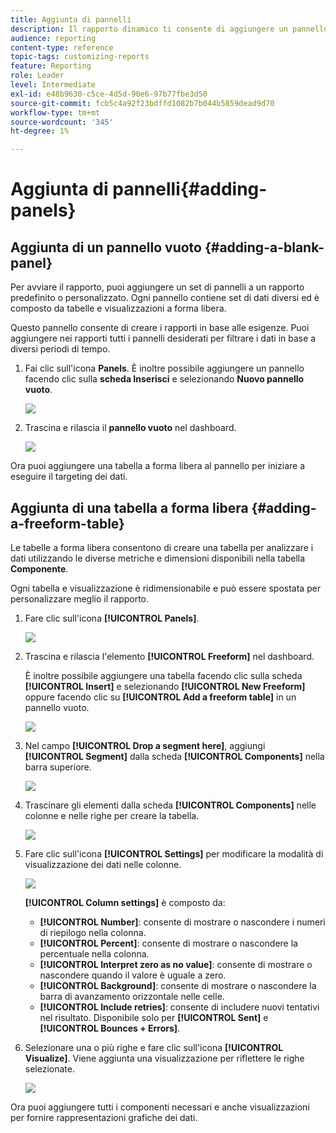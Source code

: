 ```yaml
---
title: Aggiunta di pannelli
description: Il rapporto dinamico ti consente di aggiungere un pannello per filtrare meglio i dati in base al periodo di tempo scelto.
audience: reporting
content-type: reference
topic-tags: customizing-reports
feature: Reporting
role: Leader
level: Intermediate
exl-id: e48b9630-c5ce-4d5d-90e6-97b77fbe3d50
source-git-commit: fcb5c4a92f23bdffd1082b7b044b5859dead9d70
workflow-type: tm+mt
source-wordcount: '345'
ht-degree: 1%

---
```


# Aggiunta di pannelli{#adding-panels}

## Aggiunta di un pannello vuoto {#adding-a-blank-panel}

Per avviare il rapporto, puoi aggiungere un set di pannelli a un rapporto predefinito o personalizzato. Ogni pannello contiene set di dati diversi ed è composto da tabelle e visualizzazioni a forma libera.

Questo pannello consente di creare i rapporti in base alle esigenze. Puoi aggiungere nei rapporti tutti i pannelli desiderati per filtrare i dati in base a diversi periodi di tempo.

1. Fai clic sull&#39;icona **Panels**. È inoltre possibile aggiungere un pannello facendo clic sulla **scheda Inserisci** e selezionando **Nuovo pannello vuoto**.

   ![](assets/dynamic_report_panel_1.png)

1. Trascina e rilascia il **pannello vuoto** nel dashboard.

   ![](assets/dynamic_report_panel.png)

Ora puoi aggiungere una tabella a forma libera al pannello per iniziare a eseguire il targeting dei dati.

## Aggiunta di una tabella a forma libera {#adding-a-freeform-table}

Le tabelle a forma libera consentono di creare una tabella per analizzare i dati utilizzando le diverse metriche e dimensioni disponibili nella tabella **Componente**.

Ogni tabella e visualizzazione è ridimensionabile e può essere spostata per personalizzare meglio il rapporto.

1. Fare clic sull&#39;icona **[!UICONTROL Panels]**.

   ![](assets/dynamic_report_panel_1.png)

1. Trascina e rilascia l&#39;elemento **[!UICONTROL Freeform]** nel dashboard.

   È inoltre possibile aggiungere una tabella facendo clic sulla scheda **[!UICONTROL Insert]** e selezionando **[!UICONTROL New Freeform]** oppure facendo clic su **[!UICONTROL Add a freeform table]** in un pannello vuoto.

   ![](assets/dynamic_report_panel_2.png)

1. Nel campo **[!UICONTROL Drop a segment here]**, aggiungi **[!UICONTROL Segment]** dalla scheda **[!UICONTROL Components]** nella barra superiore.

   ![](assets/dynamic_report_panel_3.png)

1. Trascinare gli elementi dalla scheda **[!UICONTROL Components]** nelle colonne e nelle righe per creare la tabella.

   ![](assets/dynamic_report_freeform_3.png)

1. Fare clic sull&#39;icona **[!UICONTROL Settings]** per modificare la modalità di visualizzazione dei dati nelle colonne.

   ![](assets/dynamic_report_freeform_4.png)

   **[!UICONTROL Column settings]** è composto da:

   * **[!UICONTROL Number]**: consente di mostrare o nascondere i numeri di riepilogo nella colonna.
   * **[!UICONTROL Percent]**: consente di mostrare o nascondere la percentuale nella colonna.
   * **[!UICONTROL Interpret zero as no value]**: consente di mostrare o nascondere quando il valore è uguale a zero.
   * **[!UICONTROL Background]**: consente di mostrare o nascondere la barra di avanzamento orizzontale nelle celle.
   * **[!UICONTROL Include retries]**: consente di includere nuovi tentativi nel risultato. Disponibile solo per **[!UICONTROL Sent]** e **[!UICONTROL Bounces + Errors]**.

1. Selezionare una o più righe e fare clic sull&#39;icona **[!UICONTROL Visualize]**. Viene aggiunta una visualizzazione per riflettere le righe selezionate.

   ![](assets/dynamic_report_freeform_5.png)

Ora puoi aggiungere tutti i componenti necessari e anche visualizzazioni per fornire rappresentazioni grafiche dei dati.
